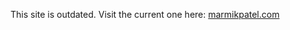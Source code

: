 This site is outdated. Visit the current one here: <a href="https://marmikpatel.com">marmikpatel.com</a>
